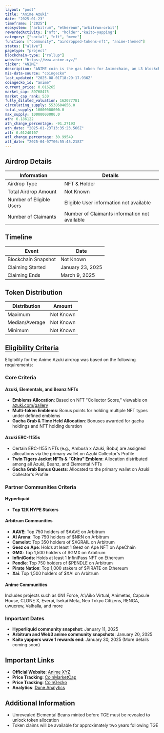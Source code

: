```yaml
---
layout: "post"
title: "Anime Azuki"
date: "2025-01-23"
timeframe: ["2025"]
ecosystem: ["arbitrum", "ethereum","arbitrum-orbit"]
rewardedActivity: ["nft", "holder","kaito-yapping"]
category: ["social", "nft", "meme"]
function: ["community", "airdropped-tokens-nft", "anime-themed"]
status: ["alive"]
pagetype: "project"
blockchain-type: ["rollup"]
website: "https://www.anime.xyz/"
ticker: "ANIME"
description: "ANIME coin is the gas token for Animechain, an L3 blockchain using Arbitrum Orbit to enable gasless transactions. Backed by Azuki"
mis-data-source: "coingecko"
last_updated: "2025-08-01T18:29:17.936Z"
coingecko_id: "anime"
current_price: 0.016265
market_cap: 89768475
market_cap_rank: 530
fully_diluted_valuation: 162077781
circulating_supply: 5538604656.0
total_supply: 10000000000.0
max_supply: 10000000000.0
ath: 0.186122
ath_change_percentage: -91.27193
ath_date: "2025-01-23T13:35:23.566Z"
atl: 0.01240107
atl_change_percentage: 30.99549
atl_date: "2025-04-07T06:55:45.218Z"
---
```


## Airdrop Details

| Information              | Details                                       |
| ------------------------ | --------------------------------------------- |
| Airdrop Type             | NFT & Holder                                  |
| Total Airdrop Amount     | Not Known                                     |
| Number of Eligible Users | Eligible User information not available       |
| Number of Claimants      | Number of Claimants information not available |

## Timeline

| Event               | Date             |
| ------------------- | ---------------- |
| Blockchain Snapshot | Not Known        |
| Claiming Started    | January 23, 2025 |
| Claiming Ends       | March 9, 2025    |

## Token Distribution

| Distribution   | Amount    |
| -------------- | --------- |
| Maximum        | Not Known |
| Median/Average | Not Known |
| Minimum        | Not Known |

## [Eligibility Criteria](https://www.anime.xyz/faq#token-allocation-determination)

Eligibility for the Anime Azuki airdrop was based on the following requirements:

### Core Criteria

#### Azuki, Elementals, and Beanz NFTs
- **Emblems Allocation**: Based on NFT "Collector Score," viewable on [azuki.com/gallery](https://azuki.com/gallery)
- **Multi-token Emblems**: Bonus points for holding multiple NFT types under defined emblems
- **Gacha Grab & Time Held Allocation**: Bonuses awarded for gacha holdings and NFT holding duration

#### Azuki ERC-1155s
- Certain ERC-1155 NFTs (e.g., Ambush x Azuki, Bobu) are assigned allocations via the primary wallet on Azuki Collector's Profile
- **Twin Tigers Jacket NFTs & "Chiru" Emblem**: Allocation distributed among all Azuki, Beanz, and Elemental NFTs
- **Gacha Grab Bonus Quests**: Allocated to the primary wallet on Azuki Collector's Profile

### Partner Communities Criteria

#### Hyperliquid
- **Top 12K HYPE Stakers**

#### Arbitrum Communities
- **AAVE**: Top 750 holders of $AAVE on Arbitrum
- **AI Arena**: Top 750 holders of $NRN on Arbitrum
- **Camelot**: Top 350 holders of $XGRAIL on Arbitrum
- **Geez on Ape**: Holds at least 1 Geez on Ape NFT on ApeChain
- **GMX**: Top 1,500 holders of $GMX on Arbitrum
- **InfiniGods**: Holds at least 1 InfiniPass NFT on Ethereum
- **Pendle**: Top 750 holders of $PENDLE on Arbitrum
- **Pirate Nation**: Top 1,000 stakers of $PIRATE on Ethereum
- **Xai**: Top 1,500 holders of $XAI on Arbitrum

#### Anime Communities
Includes projects such as 0N1 Force, A:\Aiko Virtual, Animetas, Capsule House, CLONE X, Everai, Isekai Meta, Neo Tokyo Citizens, RENGA, uwucrew, Valhalla, and more

### Important Dates
- **Hyperliquid community snapshot**: January 11, 2025
- **Arbitrum and Web3 anime community snapshots**: January 20, 2025
- **Kaito yappers wave 1 rewards end**: January 30, 2025 (More details coming soon)

## Important Links

- **Official Website**: [Anime XYZ](https://www.anime.xyz/)
- **Price Tracking**: [CoinMarketCap](https://coinmarketcap.com/currencies/anime)
- **Price Tracking**: [CoinGecko](https://www.coingecko.com/en/coins/anime)
- **Analytics**: [Dune Analytics](https://dune.com/entropy_advisors/anime-airdrop-analysis)

## Additional Information

- Unrevealed Elemental Beans minted before TGE must be revealed to unlock token allocation
- Token claims will be available for approximately two years following TGE